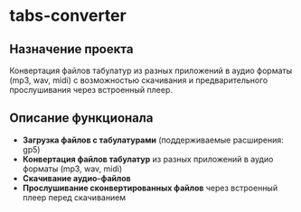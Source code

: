 # tabs-converter

## Назначение проекта
Конвертация файлов табулатур из разных приложений в аудио форматы (mp3, wav, midi) с возможностью скачивания и предварительного прослушивания через встроенный плеер.

## Описание функционала
- **Загрузка файлов с табулатурами** (поддерживаемые расширения: gp5)
- **Конвертация файлов табулатур** из разных приложений в аудио форматы (mp3, wav, midi)
- **Скачивание аудио-файлов**
- **Прослушивание сконвертированных файлов** через встроенный плеер перед скачиванием
